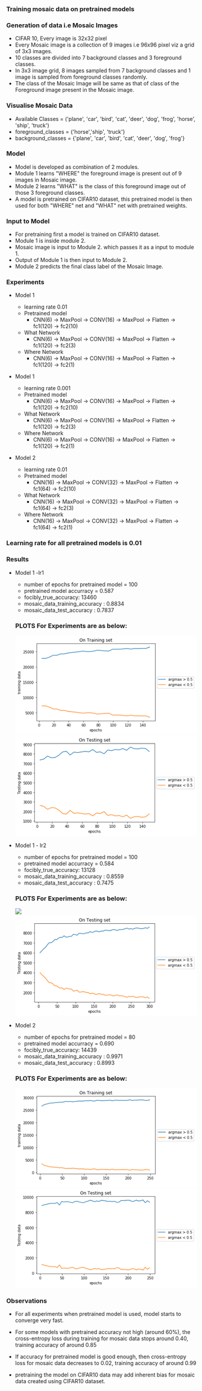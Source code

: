 ### Training mosaic data on pretrained models
### Generation of data i.e Mosaic Images

  - CIFAR 10, Every image is 32x32 pixel
  - Every Mosaic image is a collection of 9 images i.e 96x96 pixel viz a grid of 3x3 images.
  - 10 classes are divided into 7 background classes and 3 foreground classes.
  - In 3x3 image grid,  8 images sampled from 7 background classes and 1 image is sampled from foreground classes randomly.
  - The class of the Mosaic Image will be same as that of class of the Foreground image present in the Mosaic image.

### Visualise Mosaic Data
- Available Classes = ('plane', 'car', 'bird', 'cat', 'deer', 'dog', 'frog', 'horse', 'ship', 'truck')
- foreground_classes = {'horse','ship', 'truck'}
- background_classes = {'plane', 'car', 'bird', 'cat', 'deer', 'dog', 'frog'}


### Model
  - Model is developed as combination of 2 modules.
  - Module 1 learns "WHERE" the foreground image is present out of 9 images in Mosaic image.
  - Module 2 learns "WHAT" is the class of this foreground image out of those 3 foreground classes.
  - A model is pretrained on CIFAR10 dataset, this pretrained model is then used for both  "WHERE" net and "WHAT" net with pretrained weights.
  
  ### Input to Model
  - For pretraining first a model is trained on CIFAR10 dataset.
  - Module 1 is inside module 2.
  - Mosaic image is input to Module 2. which passes it as a input to module 1.
  - Output of Module 1 is then input to Module 2.
  - Module 2 predicts the final class label of the Mosaic Image.
  
  ### Experiments
  - Model 1
    - learning rate  0.01
    - Pretrained model
        - CNN(6) -> MaxPool -> CONV(16) -> MaxPool -> Flatten -> fc1(120) -> fc2(10)
    - What Network
        - CNN(6) -> MaxPool -> CONV(16) -> MaxPool -> Flatten -> fc1(120) -> fc2(3)
    - Where Network 
        - CNN(6) -> MaxPool -> CONV(16) -> MaxPool -> Flatten -> fc1(120) -> fc2(1)
  - Model 1
    - learning rate  0.001
    - Pretrained model
        - CNN(6) -> MaxPool -> CONV(16) -> MaxPool -> Flatten -> fc1(120) -> fc2(10)
    - What Network
        - CNN(6) -> MaxPool -> CONV(16) -> MaxPool -> Flatten -> fc1(120) -> fc2(3)
    - Where Network 
        - CNN(6) -> MaxPool -> CONV(16) -> MaxPool -> Flatten -> fc1(120) -> fc2(1)
   
 - Model 2 
    - learning rate  0.01
    - Pretrained model
       - CNN(16) -> MaxPool -> CONV(32) -> MaxPool -> Flatten -> fc1(64) -> fc2(10)
    - What Network
        - CNN(16) -> MaxPool -> CONV(32) -> MaxPool -> Flatten -> fc1(64) -> fc2(3)
    - Where Network 
        - CNN(16) -> MaxPool -> CONV(32) -> MaxPool -> Flatten -> fc1(64) -> fc2(1)
        
### Learning rate for all pretrained models is 0.01
### Results
 - Model 1 -lr1
     - number of epochs for pretrained model  =  100
     - pretrained model accurracy = 0.587
     - focibly_true_accuracy:  13460
     - mosaic_data_training_accuracy : 0.8834
     - mosaic_data_test_accuracy : 0.7837
     
     ### PLOTS For Experiments are as below:
      ![](./plots_figures/train_model_11.png)
      ![](./plots_figures/test_model_11.png)
    
 - Model 1 - lr2
     - number of epochs for pretrained model  =  100
     - pretrained model accurracy = 0.584
     - focibly_true_accuracy:  13128
     - mosaic_data_training_accuracy : 0.8559
     - mosaic_data_test_accuracy : 0.7475
     
     ### PLOTS For Experiments are as below:
      ![](./plots_figures/train_model_12.png)
      ![](./plots_figures/test_model_12.png)
      
 - Model 2
   - number of epochs for pretrained model  =  80
   - pretrained model accurracy = 0.690
   - focibly_true_accuracy:  14439
   - mosaic_data_training_accuracy : 0.9971
   - mosaic_data_test_accuracy : 0.8993

   ### PLOTS For Experiments are as below:
    ![](./plots_figures/train_model2.png)
    ![](./plots_figures/test_model2.png)
 
 ### Observations
  - For all experiments when pretrained model is used, model starts to converge very fast.
  
  - For some models with pretrained accuracy not high (around 60%), the cross-entropy loss during training for mosaic data stops around 0.40, training accuracy of around 0.85
  
  - If accuracy for pretrained model is good enough, then cross-entropy loss for mosaic data decreases to 0.02, training accuracy of around 0.99
  
  - pretraining the model on CIFAR10 data may add inherent bias for mosaic data created using CIFAR10 dataset.
  


     
        
    
        
  
